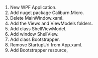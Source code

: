 
1. New WPF Application.
2. Add nuget package Caliburn.Micro.
3. Delete MainWindow.xaml.
4. Add the Views and ViewModels folders.
5. Add class ShellViewModel.
6. Add window ShellView.
7. Add class Bootstrapper.
8. Remove StartupUri from App.xaml.
9. Add Bootstrapper resource,